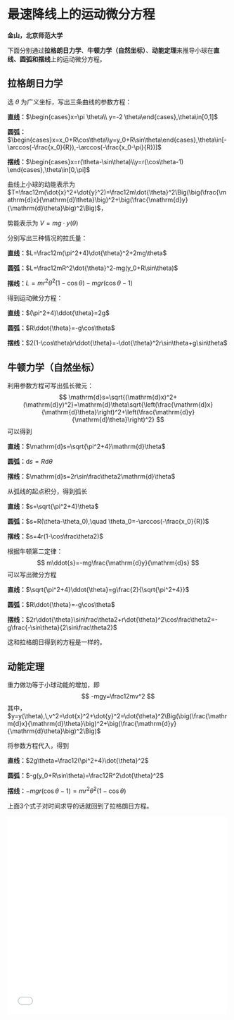 # 最速降线上的运动微分方程

**金山，北京师范大学**

下面分别通过**拉格朗日力学**、**牛顿力学（自然坐标）**、**动能定理**来推导小球在**直线、圆弧和摆线**上的运动微分方程。

## 拉格朗日力学

选 $\theta$ 为广义坐标，写出三条曲线的参数方程：

**直线：**$\begin{cases}x=\pi \theta\\ y=-2 \theta\end{cases},\theta\in[0,1]$

**圆弧：**$\begin{cases}x=x_0+R\cos\theta\\y=y_0+R\sin\theta\end{cases},\theta\in[-\arccos(-\frac{x_0}{R}),-\arccos(-\frac{x_0-\pi}{R})]$

**摆线：**$\begin{cases}x=r(\theta-\sin\theta)\\y=r(\cos\theta-1) \end{cases},\theta\in[0,\pi]$

曲线上小球的动能表示为  $T=\frac12m(\dot{x}^2+\dot{y}^2)=\frac12m\dot{\theta}^2\Big(\big(\frac{\mathrm{d}x}{\mathrm{d}\theta}\big)^2+\big(\frac{\mathrm{d}y}{\mathrm{d}\theta}\big)^2\Big)$，

势能表示为  $V=mg\cdot y(\theta)$

分别写出三种情况的拉氏量：

**直线：**$L=\frac12m(\pi^2+4)\dot{\theta}^2+2mg\theta$

**圆弧：**$L=\frac12mR^2\dot{\theta}^2-mg(y_0+R\sin\theta)$

**摆线：**$L=mr^2\dot{\theta}^2(1-\cos\theta)-mgr(\cos\theta-1)$

得到运动微分方程：

**直线：**$(\pi^2+4)\ddot{\theta}=2g$

**圆弧：**$R\ddot{\theta}=-g\cos\theta$

**摆线：**$2(1-\cos\theta)r\ddot{\theta}=-\dot{\theta}^2r\sin\theta+g\sin\theta$



## 牛顿力学（自然坐标）

利用参数方程可写出弧长微元：
$$
\mathrm{d}s=\sqrt{(\mathrm{d}x)^2+(\mathrm{d}y)^2}=\mathrm{d}\theta\sqrt{\left(\frac{\mathrm{d}x}{\mathrm{d}\theta}\right)^2+\left(\frac{\mathrm{d}y}{\mathrm{d}\theta}\right)^2}
$$
可以得到

**直线：**$\mathrm{d}s=\sqrt{\pi^2+4}\mathrm{d}\theta$

**圆弧：**$\mathrm{d}s=R\mathrm{d}\theta$

**摆线：**$\mathrm{d}s=2r\sin\frac\theta2\mathrm{d}\theta$

从弧线的起点积分，得到弧长

**直线：**$s=\sqrt{\pi^2+4}\theta$

**圆弧：**$s=R(\theta-\theta_0),\quad \theta_0=-\arccos(-\frac{x_0}{R})$

**摆线：**$s=4r(1-\cos\frac\theta2)$

根据牛顿第二定律：
$$
m\ddot{s}=-mg\frac{\mathrm{d}y}{\mathrm{d}s}
$$
可以写出微分方程

**直线：**$\sqrt{\pi^2+4}\ddot{\theta}=g\frac{2}{\sqrt{\pi^2+4}}$

**圆弧：**$R\ddot{\theta}=-g\cos\theta$

**摆线：**$2r\ddot{\theta}\sin\frac\theta2+r\dot{\theta}^2\cos\frac\theta2=-g\frac{-\sin\theta}{2\sin\frac\theta2}$

这和拉格朗日得到的方程是一样的。



## 动能定理

重力做功等于小球动能的增加，即
$$
-mgy=\frac12mv^2
$$
其中，$y=y(\theta),\,v^2=\dot{x}^2+\dot{y}^2=\dot{\theta}^2\Big(\big(\frac{\mathrm{d}x}{\mathrm{d}\theta}\big)^2+\big(\frac{\mathrm{d}y}{\mathrm{d}\theta}\big)^2\Big)$

将参数方程代入，得到

**直线：**$2g\theta=\frac12(\pi^2+4)\dot{\theta}^2$

**圆弧：**$-g(y_0+R\sin\theta)=\frac12R^2\dot{\theta}^2$

**摆线：**$-mgr(\cos\theta-1)=mr^2\dot{\theta}^2(1-\cos\theta)$

上面3个式子对时间求导的话就回到了拉格朗日方程。



<embed width=500 height=450  src="/ComPhy_Peng/hw6/fastpath.avi"></embed>